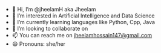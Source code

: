 - 👋 Hi, I’m @jheelamH aka Jheelam
- 👀 I’m interested in Artificial Intelligence and Data Science
- 🌱 I’m currently learning languages like Python, Cpp, Java
- 💞️ I’m looking to collaborate on 
- 📫 You can reach me on jheelamhossain147@gmail.com
- 😄 Pronouns: she/her
  

<!---
jheelamH/jheelamH is a ✨ special ✨ repository because its `README.md` (this file) appears on your GitHub profile.
You can click the Preview link to take a look at your changes.
--->
